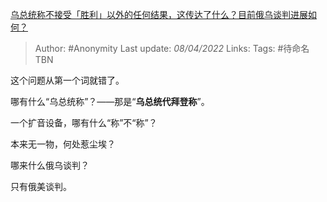 [乌总统称不接受「胜利」以外的任何结果，这传达了什么？目前俄乌谈判进展如何？](https://www.zhihu.com/question/525661995/answer/2421729952)

> Author: #Anonymity 
Last update: *08/04/2022* 
Links: 
Tags: #待命名TBN 

这个问题从第一个词就错了。

哪有什么“乌总统称”？——那是“**乌总统代拜登称**”。

一个扩音设备，哪有什么“称”不“称”？

本来无一物，何处惹尘埃？

哪来什么俄乌谈判？

只有俄美谈判。

